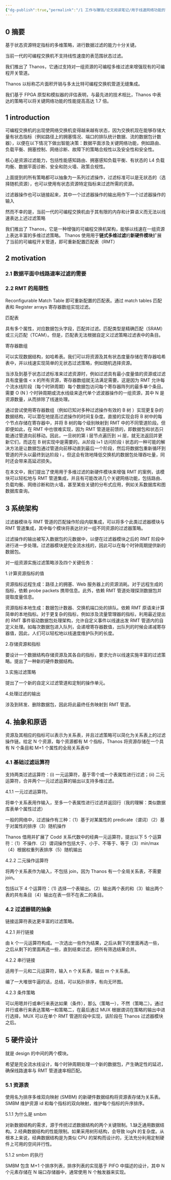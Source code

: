 ```yaml
---
{"dg-publish":true,"permalink":"/1 工作与赚钱/论文阅读笔记/用于线速网络功能的可编程多维表滤波器/","title":"用于线速网络功能的可编程多维表滤波器"}
---
```



## 0 摘要

基于状态资源特定指标的多维策略，进行数据过滤的能力十分关键。

当前一代的可编程交换机不支持线性速度的表范围状态过滤。

我们推出了 Thanos，它通过支持对一组资源的可编程多维过滤来增强现有的可编程开关管道。

Thanos 以标称芯片面积开销与多太比特可编程交换机管道无缝集成。

我们基于 FPGA 原型和模拟器的评估表明，与最先进的技术相比，Thanos 中表达的策略可以将关键网络功能的性能提高高达 1.7 倍。

## 1 introduction

可编程交换机的出现使网络交换机变得越来越有状态，因为交换机现在能够存储大量有状态指标（例如路径上的拥塞情况、端口的排队统计数据、流的数据包计数器），以便在以下情况下做出智能决策：数据平面涉及关键网络功能，例如路由、负载平衡、拥塞控制、网络诊断、故障下的策​​略合规性以及安全性和安全性。

核心是资源过滤能力，包括性能感知路由、拥塞感知负载平衡、有状态的 L4 负载均衡、数据平面诊断、安全和防火墙、政策合规性。

上面提到的所有策略都可以抽象为一系列过滤操作，过滤标准可以是无状态的（选择随机资源），也可以使用有状态资源特定指标来过滤所需的资源。

过滤器操作也可以链接起来，其中一个过滤器操作的输出用作下一个过滤器操作的输入

然而不幸的是，当前一代的可编程交换机由于其有限的内存和计算语义而无法以线速表达上述过滤策略

我们推出了 Thanos，它是一种增强的可编程交换机架构，能够以线速在一组资源上表达丰富的多维过滤策略。 Thanos 使用用于**链式多维过滤**的**新硬件模块**扩展了当前的可编程开关管道，即可重新配置匹配表（RMT）

## 2 motivation

### 2.1 数据平面中线路速率过滤的需要

### 2.2 RMT 的局限性

Reconfigurable Match Table 即可重新配置的匹配表。通过 match tables 匹配表和 Register arrays 寄存器数组实现过滤。

匹配表

具有多个属性，对应数据包头字段，匹配并过滤。匹配类型是精确匹配（SRAM）或三元匹配（TCAM）。但是，匹配表无法根据自定义过滤策略过滤表中的条目。

寄存器数组

可以实现数据结构，如哈希表。我们可以将资源及其有状态度量存储在寄存器哈希表中，并以线速实现简单的无状态过滤策略，例如随机选择资源。

当涉及到基于状态过滤标准来过滤资源时，例如过滤具有最小度量值的资源或过滤具有度量值 < x 的所有资源，寄存器数组就无法满足需要。这是因为 RMT 允许每个流水线阶段（每个时钟周期）每个数据包访问每个寄存器阵列的最多单个条目。需要 O (N ) 个时钟周期或流水线级来迭代单个滤波器操作的一组资源，其中 N 是资源数量，从而排除了线速处理。

通过尝试使用寄存器数组（例如已知对多种过滤操作有效的 B 树 ）实现更复杂的数据结构，可以潜在地提高过滤操作的时间复杂度。直接的实现会将 B 树中的每个节点存储在寄存器中，并将 B 树的每个级别映射到 RMT 中的不同管道阶段。但即便如此，在 RMT 中也很难实现，因为 RMT 管道是前馈的，即数据包和状态只能通过管道向前移动。因此，一旦树的第 i 层节点遍历到 >i 层，就无法返回并更新它们，而这在 B 树实现中是需要的。从阶段 i+1 访问阶段 i 状态的一种可能的解决方法是让数据包通过管道向前移动直到最后一个阶段，然后将数据包重新循环到管道的开头以最终到达阶段 i 。但这会有效地降低交换机的数据包处理吞吐量，同时还会带来高延迟损失。

在本文中，我们提出了使用用于多维过滤的新硬件模块来增强 RMT 的案例，该模块可以轻松地与 RMT 管道集成，并且有可能改进几个关键网络功能，包括路由、负载均衡、网络诊断和防火墙，甚至某些关键的分布式应用，例如关系数据库和图数据库查询。

## 3 系统架构

过滤器模块与 RMT 管道的匹配操作阶段内联集成，可以将多个此类过滤器模块与 RMT 管道集成，其中每个模块将表达针对一组不同资源的过滤器策略。

过滤操作的输出被写入数据包的元数据中，以便在过滤器模块之后的 RMT 阶段中进行进一步处理。过滤器模块是完全流水线的，因此可以在每个时钟周期提供新的数据包。

对一组资源实施过滤策略涉及四个关键任务：

1.计算资源指标的值

资源指标远程生成：路径上的拥塞、Web 服务器上的资源消耗。对于远程生成的指标，依赖 probe packets 携带信息。此外，依赖 RMT 管道处理探测数据包并提取度量信息。

资源指标本地生成：数据包计数器、交换机端口处的排队。依赖 RMT 原语来计算简单的本地指标。对于更复杂的指标，例如涉及流量管理器的指标，利用最近提出的 RMT 事件驱动数据包处理架构，允许自定义事件以线速出发 RMT 管道内的自定义处理。如每次数据包进入队列，会递增寄存器数值，出队列的时候会递减寄存器值，因此，人们可以轻松地以线速度维护队列的长度。

2.存储资源和指标

要设计一个数据结构存储资源及其各自的指标，要求允许以线速实施丰富的过滤策略。提出了一种新的硬件数据结构。

3.实施过滤策略

提出了一个新的自定义过滤管道和定制的操作单元。

4.处理过滤的输出

涉及到转发、删除数据包，因此将此最终任务映射到 RMT 管道。

## 4\. 抽象和原语

资源及其相应的指标可以表示为关系表，并且过滤策略可以简化为关系表上的过滤操作链。给定 N 个资源，每个资源都有 M 个指标，Thanos 将资源存储在一个具有 N 个条目和 M+1 个属性的全局关系表中

### 4.1 基础过滤运算符

支持两类过滤运算符：(i) 一元运算符，基于零个或一个表属性进行过滤；(ii) 二元运算符，合并两个一元过滤运算的输出以支持多维过滤。

4.1.1 一元过滤运算符。

将单个关系表用作输入，至多一个表属性进行过滤并返回行（我的理解：类似数据库表单个属性过滤）

一般的网络中，过滤操作有三种：（1）基于对某属性的 predicate（谓词）（2）基于对属性的排序（3）随机操作

Thanos 借用并扩展了 Codd 关系代数中的经典一元运算符，提出以下 5 个运算符：（1）不操作.（2）谓词操作包括大于、小于、不等于、等于（3）min/max（4）根据权重列表排序（5）随机输出

4.2.2 二元操作运算符

将两个关系表作为输入，不包括 join，因为 Thanos 有一个全局关系表，不需要 join。

包括以下 4 个运算符：（1) 选择一个表输出。（2）输出两个表的和（3）输出两个表的共有条目（4）输出在表一但不在表二的条目。

### 4.2 过滤器链的抽象

链接运算符表达更丰富的过滤策略。

4.2.1 并行链接

由 k 个一元运算符构成。一次选出一些作为结果，之后从剩下的里面再选一些，之后从剩下的里面再选一些，直到结束过滤，把所有筛选结果合并。

4.2.2 串行链接

适用于一元和二元运算符，输入 n 个关系表，输出 m 个关系表。

编了一大堆很牛逼的话，总结，可以拓扑排序，有向无环图。

4.2.3 条件策略

可以用嗯并行或串行来表达如果（条件），那么（策略一），不然（策略二）。通过并行或串行来表达策略一和策略二，在最后通过 MUX 根据谓词在策略的输出中进行选择，MUX 可以在单个 RMT 管道阶段中实现，该阶段在 Thanos 过滤器模块之后。

## 5 硬件设计

就是 design 的中间的两个模块。

希望是完全流水线设计，每个时钟周期处理一个新的数据包，产生确定性的延迟，确保线路速率与 RMT 管道速率相匹配。

### 5.1 资源表

使用名为排序多维双向映射 (SMBM) 的新硬件数据结构将资源表存储为关系表。SMBM 维护资源 id 和每个指标的双向映射，维护每个指标的升序排序。

5.1.1 为什么是 smbm

对新数据结构的需求，源于传统过滤数据结构的两个关键限制。1.缺乏通用数据结构。2.经典数据结构的性能限制。如果采用树形结构，会导致 logN 的复杂度。从根本上来说，经典数据结构是为类似 CPU 的架构而设计的，无法充分利用定制硬件上可用的空间并行性。

5.1.2 smbm 的执行

SMBM 包含 M+1 个排序列表，排序列表的实现基于 PIFO 中描述的设计，其中 N 个元素存储在 N 端口存储器中，通常使用 N 个触发器来实现。